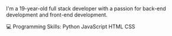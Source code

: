 I'm a 19-year-old full stack developer with a passion for back-end development and front-end development.

💻 Programming Skills:
Python
JavaScript
HTML
CSS
